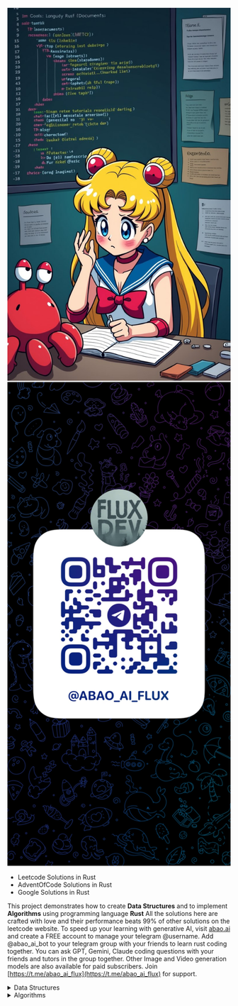 [<img src="abao_ai_flux_logo.jpg" width="768"/>](https://t.me/abao_ai_flux)
[<img src="abao_ai_flux_qr.jpg" width="768"/>](https://t.me/abao_ai_flux)

- Leetcode Solutions in Rust
- AdventOfCode Solutions in Rust
- Google Solutions in Rust

This project demonstrates how to create **Data Structures** and to implement **Algorithms** using programming language **Rust**
All the solutions here are crafted with love and their performance beats 99% of other solutions on the leetcode website. To speed up your learning with generative AI, visit [abao.ai](https://abao.ai) and create a FREE account to manage your telegram @username. Add @abao_ai_bot to your telegram group with your friends to learn rust coding together. You can ask GPT, Gemini, Claude coding questions with your friends and tutors in the group together. Other Image and Video generation models are also available for paid subscribers. Join [https://t.me/abao_ai_flux](https://t.me/abao_ai_flux) for support.

<details><summary>Data Structures</summary>

- Stack & Queue ( Vec, VecDeque )
- Linked List ( Option<Box<ListNode>> )
- Hash Tables ( HashMap, HashSet )
- Tree Tables ( BTreeMap, BTreeSet )
- Binary Search Tree ( Option<Rc<RefCell<TreeNode>>> )
- Binary Heaps & Priority Queue ( BinaryHeap )
- Graphs ( Vec<Vec<usize>> )
- Union Find ( UnionFind )
- Trie ( Trie )
</details>

<details><summary>Algorithms</summary>

- Bit Manipulation & Numbers
- Stability in Sorting
- Heapsort
- Binary Search
- Kth Smallest Elements
- Permutations
- Subsets
- BFS Graph
- DFS Graph
- Dijkstra’s Algorithm
- Tree Traversals
  - BFS
  - DFS
    - in-order
    - pre-order
    - post-order
- Topological Sort
- Detect cycle in an undirected graph
- Detect a cycle in a directed graph
- Count connected components in a graph
- Find strongly connected components in a graph
</details>
